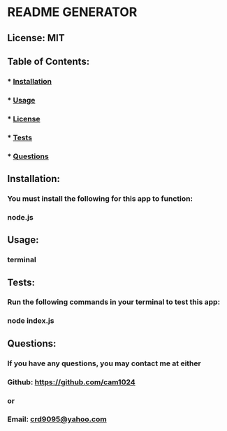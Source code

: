 
  # README GENERATOR
  ## License: MIT  
  ### 
  
  ## Table of Contents:
  ###  * [Installation](#installation)
  ###  * [Usage](#usage)
  ###  * [License](#license)
  ###  * [Tests](#tests)
  ###  * [Questions](#questions)
  ## Installation:
  ### You must install the following for this app to function:
  ### node.js
  ## Usage:
  ### terminal
  ## Tests:
  ### Run the following commands in your terminal to test this app:
  ### node index.js
  ## Questions:
  ### If you have any questions, you may contact me at either
  ### Github: https://github.com/cam1024
  ### or
  ### Email: crd9095@yahoo.com
